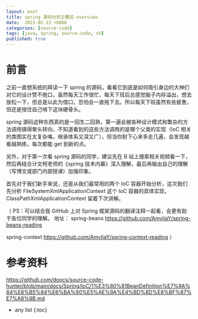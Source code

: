```yaml
---
layout: post
title: spring 源码分析之概览-overview
date:  2023-02-13 +0800
categories: [source-code]
tags: [java, spring, source-code, sh]
published: true
---
```


# 前言

之前一直想系统的拜读一下 spring 的源码，看看它到底是如何吸引身边的大神们对它的设计赞不绝口，虽然每天工作很忙，每天下班后总感觉脑子内存溢出，想去放松一下，但总是以此为借口，恐怕会一直拖下去。所以每天下班虽然有些疲惫，但还是按住自己啃下这块硬骨头。

spring 源码这种东西真的是一回生二回熟，第一遍会被各种设计模式和繁杂的方法调用搞得晕头转向，不知道看到的这些方法调用的是哪个父类的实现（IoC 相关的类图实在太复杂咯，继承体系又深又广），但当你耐下心来多走几遍，会发现越看越熟练，每次都能 get 到新的点。

另外，对于第一次看 spring 源码的同学，建议先在 B 站上搜索相关视频看一下，然后再结合计文柯老师的《spring 技术内幕》深入理解，最后再输出自己的理解（写博文或部门内部授课）加强印象。

首先对于我们新手来说，还是从我们最常用的两个 IoC 容器开始分析，这次我们先分析 FileSystemXmlApplicationContext 这个 IoC 容器的具体实现，ClassPathXmlApplicationContext 留着下次讲解。

（
PS：可以结合我 GitHub 上对 Spring 框架源码的翻译注释一起看，会更有助于各位同学的理解。
地址：
spring-beans https://github.com/AmyliaY/spring-beans-reading

spring-context https://github.com/AmyliaY/spring-context-reading
）

# 参考资料

https://github.com/doocs/source-code-hunter/blob/main/docs/Spring/IoC/1%E3%80%81BeanDefinition%E7%9A%84%E8%B5%84%E6%BA%90%E5%AE%9A%E4%BD%8D%E8%BF%87%E7%A8%8B.md

* any list
{:toc}